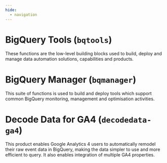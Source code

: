 ```yaml
---
hide:
  - navigation
---
```


# BigQuery Tools (`bqtools`)
These functions are the low-level building blocks used to build, deploy and manage data automation solutions, capabilities and products.  

# BigQuery Manager (`bqmanager`)
This suite of functions is used to build and deploy tools which support common BigQuery monitoring, management and optimisation activities.

# Decode Data for GA4 (`decodedata-ga4`)
This product enables Google Analytics 4 users to automatically remodel their raw event data in BigQuery, making the data simpler to use and more efficient to query. It also enables integration of multiple GA4 properties.